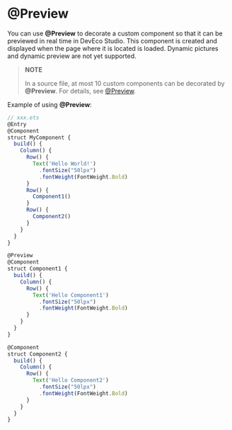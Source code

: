 # @Preview

You can use **@Preview** to decorate a custom component so that it can be previewed in real time in DevEco Studio. This component is created and displayed when the page where it is located is loaded. Dynamic pictures and dynamic preview are not yet supported.


> **NOTE**
>
> In a source file, at most 10 custom components can be decorated by **@Preview**. For details, see [@Preview](https://developer.harmonyos.com/en/docs/documentation/doc-guides/ohos-previewing-app-service-0000001218760596#section146052489820).


Example of using **@Preview**:


```ts
// xxx.ets
@Entry
@Component
struct MyComponent {
  build() {
    Column() {
      Row() {
        Text('Hello World!')
          .fontSize("50lpx")
          .fontWeight(FontWeight.Bold)
      }
      Row() {
        Component1()
      }
      Row() {
        Component2()
      }
    }
  }
}

@Preview
@Component
struct Component1 {
  build() {
    Column() {
      Row() {
        Text('Hello Component1')
          .fontSize("50lpx")
          .fontWeight(FontWeight.Bold)
      }
    }
  }
}

@Component
struct Component2 {
  build() {
    Column() {
      Row() {
        Text('Hello Component2')
          .fontSize("50lpx")
          .fontWeight(FontWeight.Bold)
      }
    }
  }
}
```
